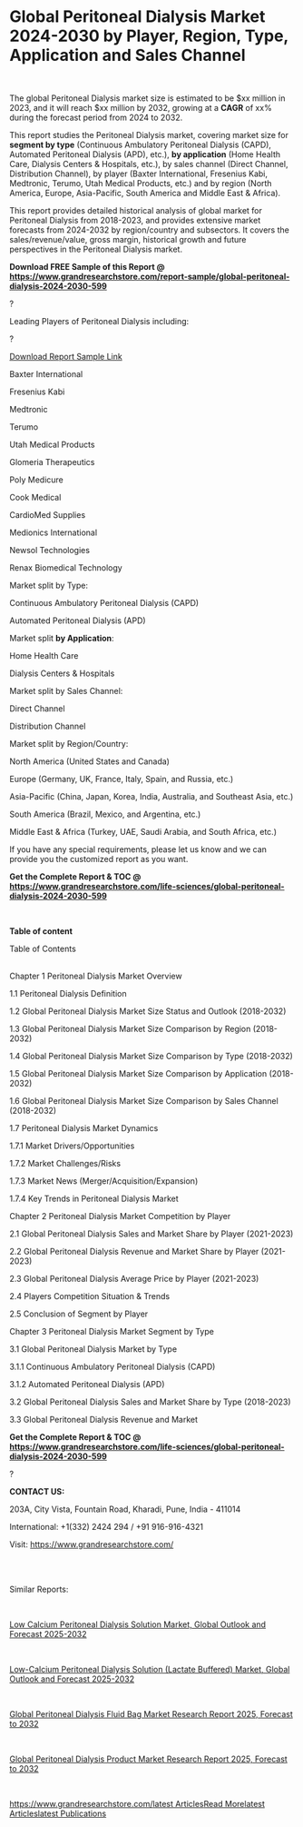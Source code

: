 <h1>Global Peritoneal Dialysis Market 2024-2030 by Player, Region, Type, Application and Sales Channel</h1><br/><p>The global Peritoneal Dialysis market size is estimated to be $xx million in 2023, and it will reach $xx million by 2032, growing at a <strong>CAGR</strong> of xx% during the forecast period from 2024 to 2032.</p>
 
 
 
 <p>This report studies the Peritoneal Dialysis market, covering market size for <strong>segment by type</strong> (Continuous Ambulatory Peritoneal Dialysis (CAPD), Automated Peritoneal Dialysis (APD), etc.), <strong>by application</strong> (Home Health Care, Dialysis Centers & Hospitals, etc.), by sales channel (Direct Channel, Distribution Channel), by player (Baxter International, Fresenius Kabi, Medtronic, Terumo, Utah Medical Products, etc.) and by region (North America, Europe, Asia-Pacific, South America and Middle East & Africa).</p>
 
 
 
 <p>This report provides detailed historical analysis of global market for Peritoneal Dialysis from 2018-2023, and provides extensive market forecasts from 2024-2032 by region/country and subsectors. It covers the sales/revenue/value, gross margin, historical growth and future perspectives in the Peritoneal Dialysis market.</p>
 
 
 
 <div><b>Download FREE Sample of this Report @ <a href="https://www.grandresearchstore.com/report-sample/global-peritoneal-dialysis-2024-2030-599">https://www.grandresearchstore.com/report-sample/global-peritoneal-dialysis-2024-2030-599</a></b></div>
 
 
 
 <p>? </p>
 
 
 
 <p>Leading Players of Peritoneal Dialysis including:</p>
 
 
 
 <p>? </p>
 
 
 
 <p><a href="https://www.grandresearchstore.com/mr-admin/report-sample/global-peritoneal-dialysis-2024-2030-599">Download Report Sample Link</a></p>
 
 
 
 <p>Baxter International</p>
 
 
 
 <p>Fresenius Kabi</p>
 
 
 
 <p>Medtronic</p>
 
 
 
 <p>Terumo</p>
 
 
 
 <p>Utah Medical Products</p>
 
 
 
 <p>Glomeria Therapeutics</p>
 
 
 
 <p>Poly Medicure</p>
 
 
 
 <p>Cook Medical</p>
 
 
 
 <p>CardioMed Supplies</p>
 
 
 
 <p>Medionics International</p>
 
 
 
 <p>Newsol Technologies</p>
 
 
 
 <p>Renax Biomedical Technology</p>
 
 
 
 <p>Market split by Type:</p>
 
 
 
 <p>Continuous Ambulatory Peritoneal Dialysis (CAPD)</p>
 
 
 
 <p>Automated Peritoneal Dialysis (APD)</p>
 
 
 
 <p>Market split <strong>by Application</strong>:</p>
 
 
 
 <p>Home Health Care</p>
 
 
 
 <p>Dialysis Centers & Hospitals</p>
 
 
 
 <p>Market split by Sales Channel:</p>
 
 
 
 <p>Direct Channel</p>
 
 
 
 <p>Distribution Channel</p>
 
 
 
 <p>Market split by Region/Country:</p>
 
 
 
 <p>North America (United States and Canada)</p>
 
 
 
 <p>Europe (Germany, UK, France, Italy, Spain, and Russia, etc.)</p>
 
 
 
 <p>Asia-Pacific (China, Japan, Korea, India, Australia, and Southeast Asia, etc.)</p>
 
 
 
 <p>South America (Brazil, Mexico, and Argentina, etc.)</p>
 
 
 
 <p>Middle East & Africa (Turkey, UAE, Saudi Arabia, and South Africa, etc.)</p>
 
 
 
 <p>If you have any special requirements, please let us know and we can provide you the customized report as you want.</p>
 
 
 
 <div><b>Get the Complete Report & TOC @ <a href="https://www.grandresearchstore.com/life-sciences/global-peritoneal-dialysis-2024-2030-599">https://www.grandresearchstore.com/life-sciences/global-peritoneal-dialysis-2024-2030-599</a></b></div>
 
 
 
 <p><br />
 
 <b>Table of content</b></p>
 
 
 
 <p>Table of Contents<br />
 
 <br />
 
 Chapter 1 Peritoneal Dialysis Market Overview<br />
 
 1.1 Peritoneal Dialysis Definition<br />
 
 1.2 Global Peritoneal Dialysis Market Size Status and Outlook (2018-2032)<br />
 
 1.3 Global Peritoneal Dialysis Market Size Comparison by Region (2018-2032)<br />
 
 1.4 Global Peritoneal Dialysis Market Size Comparison by Type (2018-2032)<br />
 
 1.5 Global Peritoneal Dialysis Market Size Comparison by Application (2018-2032)<br />
 
 1.6 Global Peritoneal Dialysis Market Size Comparison by Sales Channel (2018-2032)<br />
 
 1.7 Peritoneal Dialysis Market Dynamics<br />
 
 1.7.1 Market Drivers/Opportunities<br />
 
 1.7.2 Market Challenges/Risks<br />
 
 1.7.3 Market News (Merger/Acquisition/Expansion)<br />
 
 1.7.4 Key Trends in Peritoneal Dialysis Market<br />
 
 Chapter 2 Peritoneal Dialysis Market Competition by Player<br />
 
 2.1 Global Peritoneal Dialysis Sales and Market Share by Player (2021-2023)<br />
 
 2.2 Global Peritoneal Dialysis Revenue and Market Share by Player (2021-2023)<br />
 
 2.3 Global Peritoneal Dialysis Average Price by Player (2021-2023)<br />
 
 2.4 Players Competition Situation & Trends<br />
 
 2.5 Conclusion of Segment by Player<br />
 
 Chapter 3 Peritoneal Dialysis Market Segment by Type<br />
 
 3.1 Global Peritoneal Dialysis Market by Type<br />
 
 3.1.1 Continuous Ambulatory Peritoneal Dialysis (CAPD)<br />
 
 3.1.2 Automated Peritoneal Dialysis (APD)<br />
 
 3.2 Global Peritoneal Dialysis Sales and Market Share by Type (2018-2023)<br />
 
 3.3 Global Peritoneal Dialysis Revenue and Market</p>
 
 
 
 <div><b>Get the Complete Report & TOC @ <a href="https://www.grandresearchstore.com/life-sciences/global-peritoneal-dialysis-2024-2030-599">https://www.grandresearchstore.com/life-sciences/global-peritoneal-dialysis-2024-2030-599</a></b></div>
 
 
 
 <p>? </p>
 
 
 
 <p><b>CONTACT US:</b><br />
 
 203A, City Vista, Fountain Road, Kharadi, Pune, India - 411014<br />
 
 International: +1(332) 2424 294 / +91 916-916-4321<br />
 
 Visit: <a href="https://www.grandresearchstore.com/">https://www.grandresearchstore.com/</a><br />
 
 <br />
 
 <br />
 
 Similar Reports:<br />
 
 <br />
 
 <a href="https://www.grandresearchstore.com/life-sciences/global-low-calcium-peritoneal-dialysis-solution-forecast-2025-2032-8">Low Calcium Peritoneal Dialysis Solution Market, Global Outlook and Forecast 2025-2032 </a><br />
 
 <br />
 
 <a href="https://www.grandresearchstore.com/life-sciences/global-lowcalcium-peritoneal-dialysis-solution-forecast-2025-2032-540">Low-Calcium Peritoneal Dialysis Solution (Lactate Buffered) Market, Global Outlook and Forecast 2025-2032</a><br />
 
 <br />
 
 <a href="https://www.grandresearchstore.com/life-sciences/global-peritoneal-dialysis-fluid-bag-2025-2032-575">Global Peritoneal Dialysis Fluid Bag Market Research Report 2025, Forecast to 2032</a><br />
 
 <br />
 
 <a href="https://www.grandresearchstore.com/life-sciences/global-peritoneal-dialysis-2025-2032-509">Global Peritoneal Dialysis Product Market Research Report 2025, Forecast to 2032</a><br />
 
 <br />
 
 <a href="https://gyeongbokgung.com">https://www.grandresearchstore.com/</a><a href="https://hallyeomaritime.com">latest Articles</a><a href="https://jingwansa.com">Read More</a><a href="https://nguoiviet.jp/">latest Articles</a><a href="https://www.intelmarketresearch.com/">latest Publications</a></p>